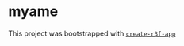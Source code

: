 # myame

This project was bootstrapped with [`create-r3f-app`](https://github.com/utsuboco/create-r3f-app)